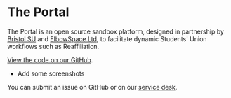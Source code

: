 # The Portal

The Portal is an open source sandbox platform, designed in partnership by [Bristol SU](https://bristolsu.org.uk) and [ElbowSpace Ltd](https://elbowspace.co.uk/), to facilitate dynamic Students' Union workflows such as Reaffiliation.

[View the code on our GitHub](https://github.com/bristol-su/portal).

- Add some screenshots

You can submit an issue on GitHub or on our [service desk](http://portal.elbowspace.co.uk).
